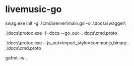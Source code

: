 # livemusic-go

swag.exe init -g .\cmd\server\main.go -o .\docs\swagger\

.\docs\protoc.exe -I=docs --go_out=. docs\cmd.proto

.\docs\protoc.exe --js_out=import_style=commonjs,binary:. .\docs\cmd.proto

gofmt -w . 